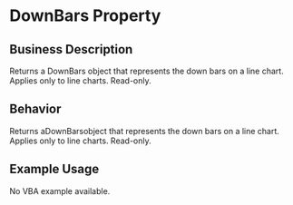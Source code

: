 # DownBars Property

## Business Description
Returns a DownBars object that represents the down bars on a line chart. Applies only to line charts. Read-only.

## Behavior
Returns aDownBarsobject that represents the down bars on a line chart. Applies only to line charts. Read-only.

## Example Usage
No VBA example available.